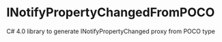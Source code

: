 # INotifyPropertyChangedFromPOCO
 C# 4.0 library to generate INotifyPropertyChanged proxy from POCO type
